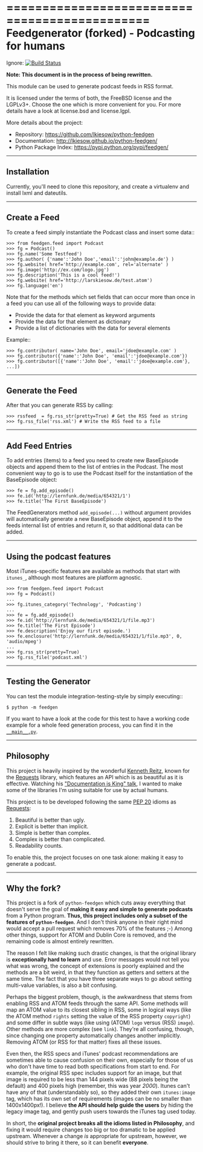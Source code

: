 ==============================================
Feedgenerator (forked) - Podcasting for humans
==============================================

Ignore:
[![Build Status](https://travis-ci.org/lkiesow/python-feedgen.svg?branch=master)
](https://travis-ci.org/lkiesow/python-feedgen)

**Note: This document is in the process of being rewritten.**

This module can be used to generate podcast feeds in RSS format.

It is licensed under the terms of both, the FreeBSD license and the LGPLv3+.
Choose the one which is more convenient for you. For more details have a look
at license.bsd and license.lgpl.

More details about the project:

- Repository:            https://github.com/lkiesow/python-feedgen
- Documentation:         http://lkiesow.github.io/python-feedgen/
- Python Package Index:  https://pypi.python.org/pypi/feedgen/


------------
Installation
------------

Currently, you'll need to clone this repository, and create a virtualenv and
install lxml and dateutils.


-------------
Create a Feed
-------------

To create a feed simply instantiate the Podcast class and insert some
data::

    >>> from feedgen.feed import Podcast
    >>> fg = Podcast()
    >>> fg.name('Some Testfeed')
    >>> fg.author( {'name':'John Doe','email':'john@example.de'} )
    >>> fg.website( href='http://example.com', rel='alternate' )
    >>> fg.image('http://ex.com/logo.jpg')
    >>> fg.description('This is a cool feed!')
    >>> fg.website( href='http://larskiesow.de/test.atom')
    >>> fg.language('en')

Note that for the methods which set fields that can occur more than once in a
feed you can use all of the following ways to provide data:

- Provide the data for that element as keyword arguments
- Provide the data for that element as dictionary
- Provide a list of dictionaries with the data for several elements

Example::

    >>> fg.contributor( name='John Doe', email='jdoe@example.com' )
    >>> fg.contributor({'name':'John Doe', 'email':'jdoe@example.com'})
    >>> fg.contributor([{'name':'John Doe', 'email':'jdoe@example.com'}, ...])

-----------------
Generate the Feed
-----------------

After that you can generate RSS by calling:

    >>> rssfeed  = fg.rss_str(pretty=True) # Get the RSS feed as string
    >>> fg.rss_file('rss.xml') # Write the RSS feed to a file


----------------
Add Feed Entries
----------------

To add entries (items) to a feed you need to create new BaseEpisode objects and
append them to the list of entries in the Podcast. The most convenient
way to go is to use the Podcast itself for the instantiation of the
BaseEpisode object:

    >>> fe = fg.add_episode()
    >>> fe.id('http://lernfunk.de/media/654321/1')
    >>> fe.title('The First BaseEpisode')

The FeedGenerators method `add_episode(...)` without argument provides will
automatically generate a new BaseEpisode object, append it to the feeds internal
list of entries and return it, so that additional data can be added.

--------------------------
Using the podcast features
--------------------------

Most iTunes-specific features are available as methods that start with `itunes_`,
although most features are platform agnostic.

    >>> from feedgen.feed import Podcast
    >>> fg = Podcast()
    ...
    >>> fg.itunes_category('Technology', 'Podcasting')
    ...
    >>> fe = fg.add_episode()
    >>> fe.id('http://lernfunk.de/media/654321/1/file.mp3')
    >>> fe.title('The First Episode')
    >>> fe.description('Enjoy our first episode.')
    >>> fe.enclosure('http://lernfunk.de/media/654321/1/file.mp3', 0, 'audio/mpeg')
    ...
    >>> fg.rss_str(pretty=True)
    >>> fg.rss_file('podcast.xml')



---------------------
Testing the Generator
---------------------

You can test the module integration-testing-style by simply executing::

    $ python -m feedgen

If you want to have a look at the code for this test to have a working code
example for a whole feed generation process, you can find it in the
[`__main__.py`](https://github.com/tobinus/python-feedgen/blob/podcastgen/feedgen/__main__.py).


----------
Philosophy
----------

This project is heavily inspired by the wonderful
[Kenneth Reitz](http://www.kennethreitz.org/projects), known for the
[Requests](http://docs.python-requests.org) library, which features an API which is
as beautiful as it is effective. Watching his
["Documentation is King" talk](http://www.kennethreitz.org/talks/#/documentation-is-king/),
I wanted to make some of the libraries I'm using suitable for use by actual humans.

This project is to be developed following the same
[PEP 20](https://www.python.org/dev/peps/pep-0020/) idioms as
[Requests](http://docs.python-requests.org/en/master/user/intro/#philosophy):

1. Beautiful is better than ugly.
2. Explicit is better than implicit.
3. Simple is better than complex.
4. Complex is better than complicated.
5. Readability counts.

To enable this, the project focuses on one task alone: making it easy to generate a podcast.


-------------
Why the fork?
-------------

This project is a fork of `python-feedgen` which cuts away everything that
doesn't serve the goal of **making it easy and simple to generate podcasts** from
a Python program. **Thus, this project includes only a subset of the features
of `python-feedgen`**. And I don't think anyone in their right mind would accept a pull
request which removes 70% of the features ;-) Among other things, support for ATOM and
Dublin Core is removed, and the remaining code is almost entirely rewritten.

The reason I felt like making such drastic changes, is that the original library is
**exceptionally hard to learn** and use. Error messages would not tell you what was wrong,
the concept of extensions is poorly explained and the methods are a bit weird, in that
they function as getters and setters at the same time. The fact that you have three
separate ways to go about setting multi-value variables, is also a bit confusing.

Perhaps the biggest problem, though, is the awkwardness that stems from enabling
RSS and ATOM feeds through the same API. Some methods will map an ATOM value to
its closest sibling in RSS, some in logical ways (like the ATOM method `rights` setting
the value of the RSS property `copyright`) and some differ in subtle ways (like using
(ATOM) `logo` versus (RSS) `image`). Other methods are more complex (see `link`). They're all
confusing, though, since changing one property automatically changes another implicitly.
Removing ATOM (or RSS for that matter) fixes all these issues.

Even then, the RSS specs and iTunes' podcast recommendations are sometimes able to
cause confusion on their own, especially for those of us who don't have time to
read both specifications from start to end. For example, the original RSS spec
includes support for an image, but that image is required to be less than 144 pixels
wide (88 pixels being the default) and 400 pixels high (remember, this was year _2000_).
Itunes can't have any of that (understandably so), so they added their own `itunes:image`
tag, which has its own set of requirements (images can be no smaller than 1400x1400px!).
I believe **the API should help guide the users** by hiding the legacy image tag,
and gently push users towards the iTunes tag used today.

In short, the **original project breaks all the idioms listed in Philosophy**, and
fixing it would require changes too big or too dramatic to be applied upstream.
Whenever a change _is_ appropriate for upstream, however, we should strive to
bring it there, so it can benefit **everyone**.
